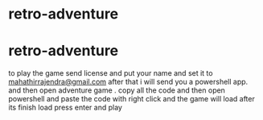 # retro-adventure
# retro-adventure
to play the game send license and put your name and set it to mahathirrajendra@gmail.com
after that i will send you a powershell app.
and then open adventure game .
copy all the code
and then open powershell 
and paste the code with right click and the game will load after its finish load press enter and play
